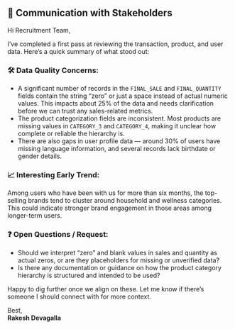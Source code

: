 
## 📩 Communication with Stakeholders

Hi Recruitment Team,

I’ve completed a first pass at reviewing the transaction, product, and user data. Here’s a quick summary of what stood out:

### 🛠️ Data Quality Concerns:
- A significant number of records in the `FINAL_SALE` and `FINAL_QUANTITY` fields contain the string “zero” or just a space instead of actual numeric values. This impacts about 25% of the data and needs clarification before we can trust any sales-related metrics.
- The product categorization fields are inconsistent. Most products are missing values in `CATEGORY_3` and `CATEGORY_4`, making it unclear how complete or reliable the hierarchy is.
- There are also gaps in user profile data — around 30% of users have missing language information, and several records lack birthdate or gender details.

### 📈 Interesting Early Trend:
Among users who have been with us for more than six months, the top-selling brands tend to cluster around household and wellness categories. This could indicate stronger brand engagement in those areas among longer-term users.

### ❓ Open Questions / Request:
- Should we interpret “zero” and blank values in sales and quantity as actual zeros, or are they placeholders for missing or unverified data?
- Is there any documentation or guidance on how the product category hierarchy is structured and intended to be used?

Happy to dig further once we align on these. Let me know if there’s someone I should connect with for more context.

Best,  
**Rakesh Devagalla**

